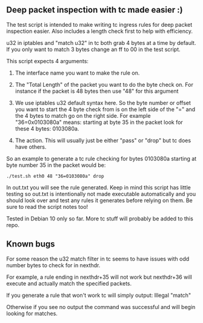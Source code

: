 ## Deep packet inspection with tc made easier :)


The test script is intended to make writing tc ingress rules for deep packet inspection easier. Also includes a length check first to help with efficiency. 




u32 in iptables and "match u32" in tc both grab 4 bytes at a time by default. If you only want to match 3 bytes change an ff to 00 in the test script.



This script expects 4 arguments:

1. The interface name you want to make the rule on.


2. The "Total Length" of the packet you want to do the byte check on. For instance if the packet is 48 bytes then use "48" for this argument


3.  We use iptables u32 default syntax here. So the byte number or offset you want to start the 4 byte check from is on the left side of the "=" and the 4 bytes to match go on the right side. For example "36=0x0103080a" means:
    starting at byte 35 in the packet look for these 4 bytes: 0103080a.


4. The action. This will usually just be either "pass" or "drop" but tc does have others.



So an example to generate a tc rule checking for bytes 0103080a starting at byte number 35 in the packet would be:

    ./test.sh eth0 48 "36=0103080a" drop


In out.txt you will see the rule generated. Keep in mind this script has little testing so out.txt is intentionally not made executable automatically and you should look over and test any rules it generates before relying on them. Be sure to read the script notes too!


Tested in Debian 10 only so far. More tc stuff will probably be added to this repo.




## Known bugs


For some reason the u32 match filter in tc seems to have issues with odd number bytes to check for in nexthdr.


For example, a rule ending in nexthdr+35 will not work but nexthdr+36 will execute and actually match the specified packets.


If you generate a rule that won't work tc will simply output: Illegal "match"


Otherwise if you see no output the command was successful and will begin looking for matches.
